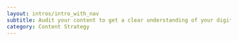 ```yaml
---
layout: intros/intro_with_nav
subtitle: Audit your content to get a clear understanding of your digital estate or service. Create evidence to improve, remove or change.
category: Content Strategy
---
```

